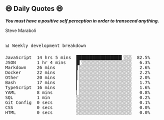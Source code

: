 ## 😄 Daily Quotes 😄

_**You must have a positive self perception in order to transcend anything.**_

Steve Maraboli

<pre>

📊 Weekly development breakdown

JavaScript  14 hrs 5 mins  █████████████████▎░░░  82.5%
JSON        1 hr 4 mins    █▎░░░░░░░░░░░░░░░░░░░   6.3%
Markdown    26 mins        ▌░░░░░░░░░░░░░░░░░░░░   2.6%
Docker      22 mins        ▍░░░░░░░░░░░░░░░░░░░░   2.2%
Other       20 mins        ▍░░░░░░░░░░░░░░░░░░░░   2.0%
Bash        17 mins        ▎░░░░░░░░░░░░░░░░░░░░   1.7%
TypeScript  16 mins        ▎░░░░░░░░░░░░░░░░░░░░   1.6%
YAML        8 mins         ▏░░░░░░░░░░░░░░░░░░░░   0.8%
SQL         1 min          ░░░░░░░░░░░░░░░░░░░░░   0.2%
Git Config  0 secs         ░░░░░░░░░░░░░░░░░░░░░   0.1%
CSS         0 secs         ░░░░░░░░░░░░░░░░░░░░░   0.0%
HTML        0 secs         ░░░░░░░░░░░░░░░░░░░░░   0.0%
</pre>